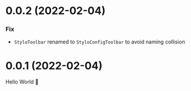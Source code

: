 # 0.0.2 (2022-02-04)

### Fix

- `StyloToolbar` renamed to `StyloConfigToolbar` to avoid naming collision

# 0.0.1 (2022-02-04)

Hello World 👋